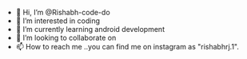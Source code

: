 - 👋 Hi, I’m @Rishabh-code-do
- 👀 I’m interested in coding
- 🌱 I’m currently learning android development
- 💞️ I’m looking to collaborate on
- 📫 How to reach me ..you can find me on instagram as "rishabhrj.1".

<!---
Rishabh-code-do/Rishabh-code-do is a ✨ special ✨ repository because its `README.md` (this file) appears on your GitHub profile.
You can click the Preview link to take a look at your changes.
--->

